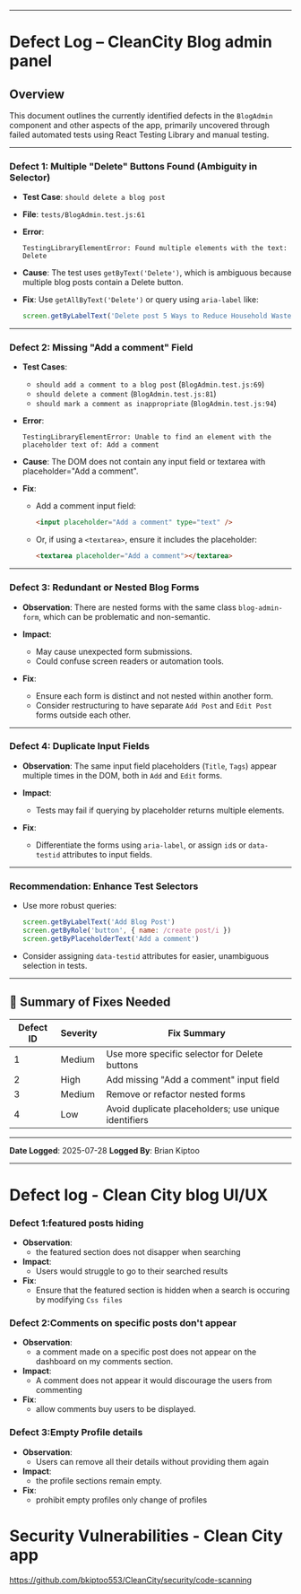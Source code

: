 
---

#  Defect Log – CleanCity Blog admin panel

## Overview

This document outlines the currently identified defects in the `BlogAdmin` component and other aspects of the app, primarily uncovered through failed automated tests using React Testing Library and manual testing.

---

###  Defect 1: Multiple "Delete" Buttons Found (Ambiguity in Selector)

* **Test Case**: `should delete a blog post`
* **File**: `tests/BlogAdmin.test.js:61`
* **Error**:

  ```
  TestingLibraryElementError: Found multiple elements with the text: Delete
  ```
* **Cause**: The test uses `getByText('Delete')`, which is ambiguous because multiple blog posts contain a Delete button.
* **Fix**:
  Use `getAllByText('Delete')` or query using `aria-label` like:

  ```js
  screen.getByLabelText('Delete post 5 Ways to Reduce Household Waste')
  ```

---

###  Defect 2: Missing "Add a comment" Field

* **Test Cases**:

  * `should add a comment to a blog post` (`BlogAdmin.test.js:69`)
  * `should delete a comment` (`BlogAdmin.test.js:81`)
  * `should mark a comment as inappropriate` (`BlogAdmin.test.js:94`)
* **Error**:

  ```
  TestingLibraryElementError: Unable to find an element with the placeholder text of: Add a comment
  ```
* **Cause**: The DOM does not contain any input field or textarea with placeholder="Add a comment".
* **Fix**:

  * Add a comment input field:

    ```html
    <input placeholder="Add a comment" type="text" />
    ```
  * Or, if using a `<textarea>`, ensure it includes the placeholder:

    ```html
    <textarea placeholder="Add a comment"></textarea>
    ```

---

###  Defect 3: Redundant or Nested Blog Forms

* **Observation**: There are nested forms with the same class `blog-admin-form`, which can be problematic and non-semantic.
* **Impact**:

  * May cause unexpected form submissions.
  * Could confuse screen readers or automation tools.
* **Fix**:

  * Ensure each form is distinct and not nested within another form.
  * Consider restructuring to have separate `Add Post` and `Edit Post` forms outside each other.

---

###  Defect 4: Duplicate Input Fields

* **Observation**: The same input field placeholders (`Title`, `Tags`) appear multiple times in the DOM, both in `Add` and `Edit` forms.
* **Impact**:

  * Tests may fail if querying by placeholder returns multiple elements.
* **Fix**:

  * Differentiate the forms using `aria-label`, or assign `id`s or `data-testid` attributes to input fields.

---

### Recommendation: Enhance Test Selectors

* Use more robust queries:

  ```js
  screen.getByLabelText('Add Blog Post')
  screen.getByRole('button', { name: /create post/i })
  screen.getByPlaceholderText('Add a comment')
  ```

* Consider assigning `data-testid` attributes for easier, unambiguous selection in tests.

---

## 🔧 Summary of Fixes Needed

| Defect ID | Severity | Fix Summary                                          |
| --------- | -------- | ---------------------------------------------------- |
| 1         | Medium   | Use more specific selector for Delete buttons        |
| 2         | High     | Add missing "Add a comment" input field              |
| 3         | Medium   | Remove or refactor nested forms                      |
| 4         | Low      | Avoid duplicate placeholders; use unique identifiers |

---

**Date Logged**: 2025-07-28
**Logged By**: Brian Kiptoo

---
# Defect log - Clean City blog UI/UX
### Defect 1:featured posts hiding
* **Observation**:
   * the featured section does not disapper when searching 
* **Impact**:
   * Users would struggle to go to their searched results
* **Fix**:
   * Ensure that the featured section is hidden when a search is occuring by modifying `Css files`
### Defect 2:Comments on specific posts don't appear
* **Observation**:
   * a comment made on a specific post does not appear on the dashboard on my comments section.
* **Impact**:
   * A comment does not appear it would discourage the users from commenting
* **Fix**:
   * allow comments buy users to be displayed.
### Defect 3:Empty Profile details
* **Observation**:
    * Users can remove all their details without providing them again
* **Impact**:
    * the profile sections remain empty.
* **Fix**:
    * prohibit empty profiles only change of profiles

# Security Vulnerabilities - Clean City app
https://github.com/bkiptoo553/CleanCity/security/code-scanning
